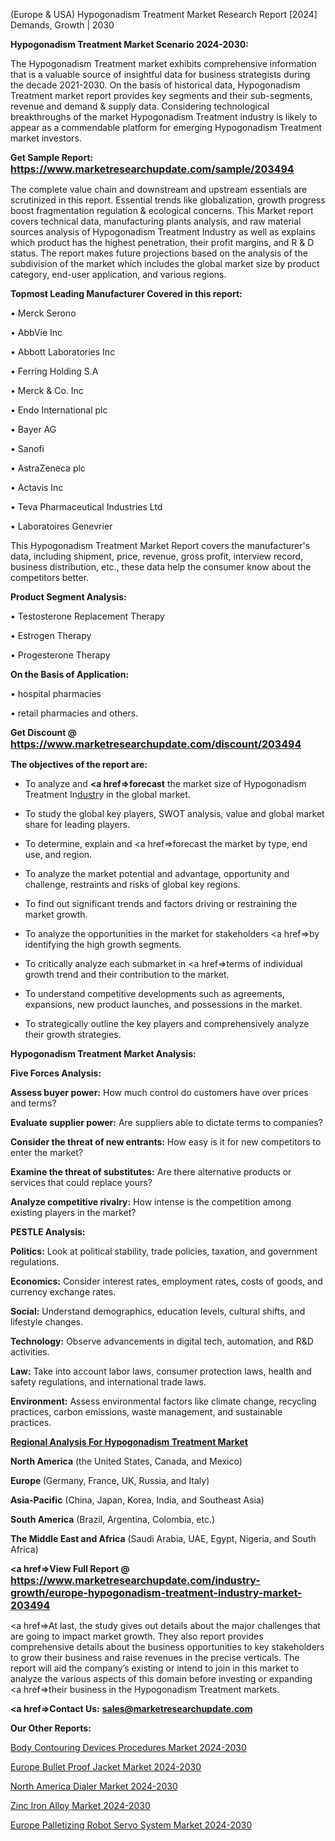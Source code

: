  (Europe & USA) Hypogonadism Treatment Market Research Report [2024] Demands, Growth | 2030

<strong>Hypogonadism Treatment Market Scenario 2024-2030:</strong>

The Hypogonadism Treatment market exhibits comprehensive information that is a valuable source of insightful data for business strategists during the decade 2021-2030. On the basis of historical data, Hypogonadism Treatment market report provides key segments and their sub-segments, revenue and demand &amp; supply data. Considering technological breakthroughs of the market Hypogonadism Treatment industry is likely to appear as a commendable platform for emerging Hypogonadism Treatment market investors.

<strong>Get Sample Report: <a href=https://www.marketresearchupdate.com/sample/203494><font size=3 color=#0000ff>https://www.marketresearchupdate.com/sample/203494</font></a></strong>

The complete value chain and downstream and upstream essentials are scrutinized in this report. Essential trends like globalization, growth progress boost fragmentation regulation &amp; ecological concerns. This Market report covers technical data, manufacturing plants analysis, and raw material sources analysis of Hypogonadism Treatment Industry as well as explains which product has the highest penetration, their profit margins, and R & D status. The report makes future projections based on the analysis of the subdivision of the market which includes the global market size by product category, end-user application, and various regions.

<strong>Topmost Leading Manufacturer Covered in this report:</strong>

• Merck Serono

• AbbVie Inc

• Abbott Laboratories Inc

• Ferring Holding S.A

• Merck & Co. Inc

• Endo International plc

• Bayer AG

• Sanofi

• AstraZeneca plc

• Actavis Inc

• Teva Pharmaceutical Industries Ltd

• Laboratoires Genevrier

This Hypogonadism Treatment Market Report covers the manufacturer's data, including shipment, price, revenue, gross profit, interview record, business distribution, etc., these data help the consumer know about the competitors better.

<strong>Product Segment Analysis: </strong>

• Testosterone Replacement Therapy

• Estrogen Therapy

• Progesterone Therapy

<strong>On the Basis of Application:</strong>

• hospital pharmacies

• retail pharmacies and others.

<strong>Get Discount @ <a href=https://www.marketresearchupdate.com/discount/203494><font size=3 color=#0000ff>https://www.marketresearchupdate.com/discount/203494</font></a></strong>

<strong><b>The objectives of the report are:</b></strong>

- To analyze and <strong><a href=><strong>forecast</strong></a></strong> the market size of Hypogonadism Treatment In<a href=ASDF991299>dustr</a>y in the global market.

- To study the global key players, SWOT analysis, value and global market share for leading players.

- To determine, explain and <a href=>forecast</a> the market by type, end use, and region.

- To analyze the market potential and advantage, opportunity and challenge, restraints and risks of global key regions.

- To find out significant trends and factors driving or restraining the market growth.

- To analyze the opportunities in the market for stakeholders <a href=>by</a> identifying the high growth segments.

- To critically analyze each submarket in <a href=>terms</a> of individual growth trend and their contribution to the market.

- To understand competitive developments such as agreements, expansions, new product launches, and possessions in the market.

- To strategically outline the key players and comprehensively analyze their growth strategies.

<strong>Hypogonadism Treatment Market Analysis:</strong>

<strong>Five Forces Analysis:</strong>

<strong>Assess buyer power:</strong> How much control do customers have over prices and terms?

<strong>Evaluate supplier power:</strong> Are suppliers able to dictate terms to companies?

<strong>Consider the threat of new entrants:</strong> How easy is it for new competitors to enter the market?

<strong>Examine the threat of substitutes:</strong> Are there alternative products or services that could replace yours?

<strong>Analyze competitive rivalry:</strong> How intense is the competition among existing players in the market?

<strong>PESTLE Analysis:</strong>

<strong>Politics:</strong> Look at political stability, trade policies, taxation, and government regulations.

<strong>Economics:</strong> Consider interest rates, employment rates, costs of goods, and currency exchange rates.

<strong>Social:</strong> Understand demographics, education levels, cultural shifts, and lifestyle changes.

<strong>Technology:</strong> Observe advancements in digital tech, automation, and R&D activities.

<strong>Law:</strong> Take into account labor laws, consumer protection laws, health and safety regulations, and international trade laws.

<strong>Environment:</strong> Assess environmental factors like climate change, recycling practices, carbon emissions, waste management, and sustainable practices.

<strong><u><b>Regional Analysis For Hypogonadism Treatment Market</b></u></strong>

<strong><b>North America</b></strong> (the United States, Canada, and Mexico)

<strong><b>Europe </b></strong>(Germany, France, UK, Russia, and Italy)

<strong><b>Asia-Pacific</b></strong> (China, Japan, Korea, India, and Southeast Asia)

<strong><b>South America</b></strong> (Brazil, Argentina, Colombia, etc.)

<strong><b>The Middle East and Africa</b></strong> (Saudi Arabia, UAE, Egypt, Nigeria, and South Africa)

<strong><a href=>View Full Report</a> @ <a href=https://www.marketresearchupdate.com/industry-growth/europe-hypogonadism-treatment-industry-market-203494><font size=3 color=#0000ff>https://www.marketresearchupdate.com/industry-growth/europe-hypogonadism-treatment-industry-market-203494</font></a></strong>

<a href=>At last,</a> the study gives out details about the major challenges that are going to impact market growth. They also report provides comprehensive details about the business opportunities to key stakeholders to grow their business and raise revenues in the precise verticals. The report will aid the company’s existing or intend to join in this market to analyze the various aspects of this domain before investing or expanding <a href=>their</a> business in the Hypogonadism Treatment markets.

<strong><a href=>Contact Us:</a></strong>
<strong>sales@marketresearchupdate.com</strong>

<strong>Our Other Reports:</strong>

<a href=https://www.linkedin.com/pulse/body-contouring-devices-procedures-market-size>Body Contouring Devices Procedures Market 2024-2030</a>

<a href=https://www.linkedin.com/pulse/europe-bullet-proof-jacket-market-size-upcoming-growth>Europe Bullet Proof Jacket Market 2024-2030</a>

<a href=https://www.linkedin.com/pulse/north-america-dialer-market-2023-pointing>North America Dialer Market 2024-2030</a>

<a href=https://www.linkedin.com/pulse/zinc-iron-alloy-market-challenges-opportunities-hjrmf/>Zinc Iron Alloy Market 2024-2030</a>

<a href=https://www.linkedin.com/pulse/europe-palletizing-robot-servo-system-market-bwtcf/>Europe Palletizing Robot Servo System Market 2024-2030</a>

